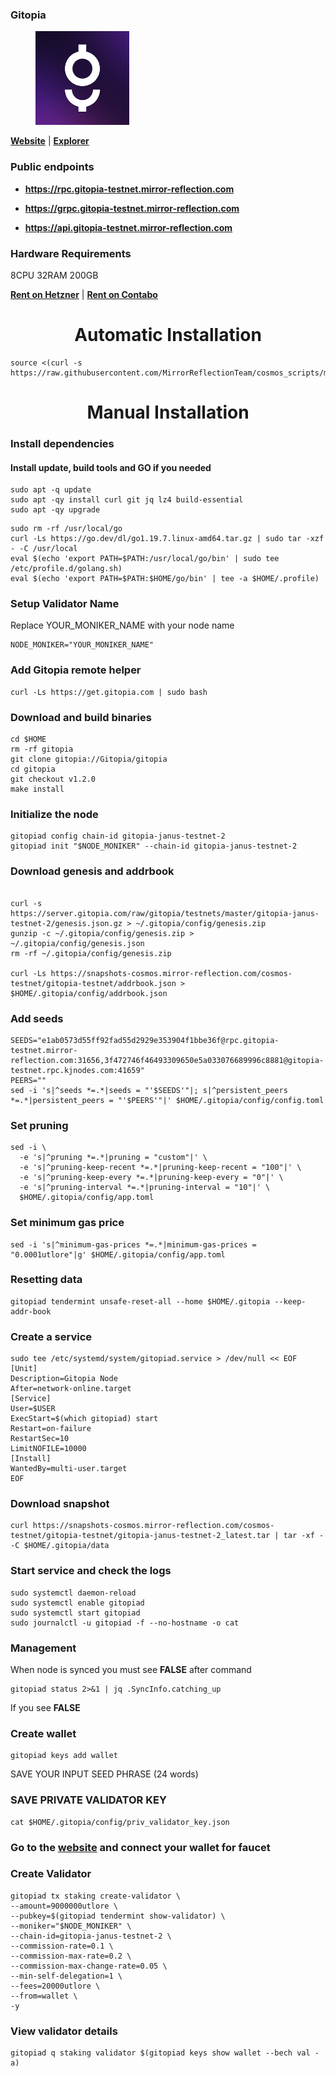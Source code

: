 ### Gitopia

<figure><img src="https://raw.githubusercontent.com/MirrorReflectionTeam/cosmos_testnet_manuals/main/project_files/gitopia.png" width="150" alt=""><figcaption></figcaption></figure>

**[Website](https://gitopia.com/)** | **[Explorer](https://gitopia.exploreme.pro/)**

### Public endpoints

- **https://rpc.gitopia-testnet.mirror-reflection.com**

- **https://grpc.gitopia-testnet.mirror-reflection.com**

- **https://api.gitopia-testnet.mirror-reflection.com**

### Hardware Requirements

8CPU 32RAM 200GB

**[Rent on Hetzner](https://hetzner.cloud/?ref=AwVksaI2T3Nz)** | **[Rent on Contabo](https://contabo.com/en)**

<div align="center">
  <h1> Automatic Installation </h1>
</div>

```
source <(curl -s https://raw.githubusercontent.com/MirrorReflectionTeam/cosmos_scripts/main/gitopia/install.sh)
```

<div align="center">
  <h1> Manual Installation </h1>
</div>

### Install dependencies

#### Install update, build tools and GO if you needed

```
sudo apt -q update
sudo apt -qy install curl git jq lz4 build-essential
sudo apt -qy upgrade
```

```
sudo rm -rf /usr/local/go
curl -Ls https://go.dev/dl/go1.19.7.linux-amd64.tar.gz | sudo tar -xzf - -C /usr/local
eval $(echo 'export PATH=$PATH:/usr/local/go/bin' | sudo tee /etc/profile.d/golang.sh)
eval $(echo 'export PATH=$PATH:$HOME/go/bin' | tee -a $HOME/.profile)
```

### Setup Validator Name

Replace YOUR_MONIKER_NAME with your node name

```
NODE_MONIKER="YOUR_MONIKER_NAME"
```

### Add Gitopia remote helper
```
curl -Ls https://get.gitopia.com | sudo bash
```

### Download and build binaries

```
cd $HOME
rm -rf gitopia
git clone gitopia://Gitopia/gitopia
cd gitopia 
git checkout v1.2.0
make install
```

### Initialize the node

```
gitopiad config chain-id gitopia-janus-testnet-2
gitopiad init "$NODE_MONIKER" --chain-id gitopia-janus-testnet-2
```

### Download genesis and addrbook

```

curl -s https://server.gitopia.com/raw/gitopia/testnets/master/gitopia-janus-testnet-2/genesis.json.gz > ~/.gitopia/config/genesis.zip
gunzip -c ~/.gitopia/config/genesis.zip > ~/.gitopia/config/genesis.json
rm -rf ~/.gitopia/config/genesis.zip

curl -Ls https://snapshots-cosmos.mirror-reflection.com/cosmos-testnet/gitopia-testnet/addrbook.json > $HOME/.gitopia/config/addrbook.json
```

### Add seeds

```
SEEDS="e1ab0573d55ff92fad55d2929e353904f1bbe36f@rpc.gitopia-testnet.mirror-reflection.com:31656,3f472746f46493309650e5a033076689996c8881@gitopia-testnet.rpc.kjnodes.com:41659"
PEERS=""
sed -i 's|^seeds *=.*|seeds = "'$SEEDS'"|; s|^persistent_peers *=.*|persistent_peers = "'$PEERS'"|' $HOME/.gitopia/config/config.toml
```

### Set pruning

```
sed -i \
  -e 's|^pruning *=.*|pruning = "custom"|' \
  -e 's|^pruning-keep-recent *=.*|pruning-keep-recent = "100"|' \
  -e 's|^pruning-keep-every *=.*|pruning-keep-every = "0"|' \
  -e 's|^pruning-interval *=.*|pruning-interval = "10"|' \
  $HOME/.gitopia/config/app.toml
```

### Set minimum gas price

```
sed -i 's|^minimum-gas-prices *=.*|minimum-gas-prices = "0.0001utlore"|g' $HOME/.gitopia/config/app.toml
```

### Resetting data

```
gitopiad tendermint unsafe-reset-all --home $HOME/.gitopia --keep-addr-book
```

### Create a service

```
sudo tee /etc/systemd/system/gitopiad.service > /dev/null << EOF
[Unit]
Description=Gitopia Node
After=network-online.target
[Service]
User=$USER
ExecStart=$(which gitopiad) start
Restart=on-failure
RestartSec=10
LimitNOFILE=10000
[Install]
WantedBy=multi-user.target
EOF
```

### Download snapshot

```
curl https://snapshots-cosmos.mirror-reflection.com/cosmos-testnet/gitopia-testnet/gitopia-janus-testnet-2_latest.tar | tar -xf - -C $HOME/.gitopia/data
```

### Start service and check the logs

```
sudo systemctl daemon-reload
sudo systemctl enable gitopiad
sudo systemctl start gitopiad
sudo journalctl -u gitopiad -f --no-hostname -o cat
```

### Management

When node is synced you must see **FALSE** after command

```
gitopiad status 2>&1 | jq .SyncInfo.catching_up
```

If you see **FALSE**

### Create wallet

```
gitopiad keys add wallet
```

SAVE YOUR INPUT SEED PHRASE (24 words)

### SAVE PRIVATE VALIDATOR KEY

```
cat $HOME/.gitopia/config/priv_validator_key.json
```

### Go to the [website](https://gitopia.com/login) and connect your wallet for faucet

### Create Validator

```
gitopiad tx staking create-validator \
--amount=9000000utlore \
--pubkey=$(gitopiad tendermint show-validator) \
--moniker="$NODE_MONIKER" \
--chain-id=gitopia-janus-testnet-2 \
--commission-rate=0.1 \
--commission-max-rate=0.2 \
--commission-max-change-rate=0.05 \
--min-self-delegation=1 \
--fees=20000utlore \
--from=wallet \
-y
```

### View validator details

```
gitopiad q staking validator $(gitopiad keys show wallet --bech val -a)
```

